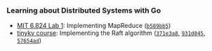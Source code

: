 ### Learning about Distributed Systems with Go

- [MIT 6.824 Lab 1](http://nil.lcs.mit.edu/6.824/2020/labs/lab-mr.html): Implementing MapReduce ([`b589bb5`](https://github.com/dodafin/6.824/commit/b589bb5f775e680efa4982fc41b3643e499dde50))
- [tinykv course](https://github.com/tidb-incubator/tinykv): Implementing the Raft algorithm
  ([`371e3a8`](https://github.com/dodafin/tinykv/commit/371e3a8cd90a9de7f3e919ff67e15f296634f899),
  [`931d045`](https://github.com/dodafin/tinykv/commit/931d045ea320e4ec82c2a8e114999128986631b0),
  [`57654ad`](https://github.com/dodafin/tinykv/commit/57654ad05d8efdaf1062ed2b34acb5a0edf9338e))

